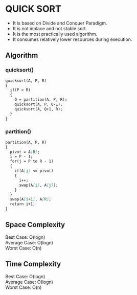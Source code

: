 # QUICK SORT
- It is based on Divide and Conquer Paradigm.
- It is not inplace and not stable sort.
- It is the most practically used algorithm.
- It consumes relatively lower resources during execution.

## Algorithm

### quicksort()
```md
quicksort(A, P, R)
{
  if(P < R)
  {
    Q = partition(A, P, R);
    quicksort(A, P, Q-1);
    quicksort(A, Q+1, R);
  }
}
```

### partition()
```md
partition(A, P, R)
{
  pivot = A[R];
  i = P - 1;
  for(j = P to R - 1)
  {
    if(A[j] <= pivot)
    {
      i++;
      swap(A[i], A[j]);
    }
  }
  swap(A[i+1], A[R];
  return i+1;
}
```

## Space Complexity
Best Case: O(logn) <br>
Average Case: O(logn) <br>
Worst Case: O(n)

## Time Complexity
Best Case: O(logn) <br>
Average Case: O(logn) <br>
Worst Case: O(n)

